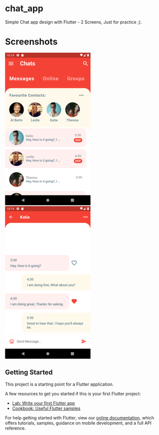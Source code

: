 # chat_app

Simple Chat app design with Flutter - 2 Screens, Just for practice ;).

# Screenshots 

<img src="https://github.com/Mohammed187/chat_app/blob/master/main_screen.png" height="500"> <img src="https://github.com/Mohammed187/chat_app/blob/master/chat_screen.png" height="500">

## Getting Started

This project is a starting point for a Flutter application.

A few resources to get you started if this is your first Flutter project:

- [Lab: Write your first Flutter app](https://flutter.dev/docs/get-started/codelab)
- [Cookbook: Useful Flutter samples](https://flutter.dev/docs/cookbook)

For help getting started with Flutter, view our
[online documentation](https://flutter.dev/docs), which offers tutorials,
samples, guidance on mobile development, and a full API reference.
